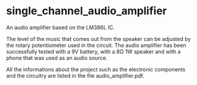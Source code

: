 # single_channel_audio_amplifier
An audio amplifier based on the LM386L IC.

The level of the music that comes out from the speaker can be adjusted by the rotary potentiometer used in the circuit. The audio amplifier has been successfully tested with a 9V battery, with a 8Ω 1W speaker and with a phone that was used as an audio source.

All the informations about the project such as the electronic components and the circuitry are listed in the file audio_amplifier.pdf. 

